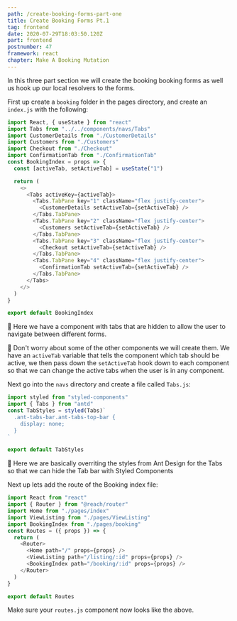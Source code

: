 ```yaml
---
path: /create-booking-forms-part-one
title: Create Booking Forms Pt.1
tag: frontend
date: 2020-07-29T18:03:50.120Z
part: frontend
postnumber: 47
framework: react
chapter: Make A Booking Mutation
---
```


In this three part section we will create the booking booking forms as well us hook up our local resolvers to the forms.

First up create a `booking` folder in the pages directory, and create an `index.js` with the following:

```javascript
import React, { useState } from "react"
import Tabs from "../../components/navs/Tabs"
import CustomerDetails from "./CustomerDetails"
import Customers from "./Customers"
import Checkout from "./Checkout"
import ConfirmationTab from "./ConfirmationTab"
const BookingIndex = props => {
  const [activeTab, setActiveTab] = useState("1")

  return (
    <>
      <Tabs activeKey={activeTab}>
        <Tabs.TabPane key="1" className="flex justify-center">
          <CustomerDetails setActiveTab={setActiveTab} />
        </Tabs.TabPane>
        <Tabs.TabPane key="2" className="flex justify-center">
          <Customers setActiveTab={setActiveTab} />
        </Tabs.TabPane>
        <Tabs.TabPane key="3" className="flex justify-center">
          <Checkout setActiveTab={setActiveTab} />
        </Tabs.TabPane>
        <Tabs.TabPane key="4" className="flex justify-center">
          <ConfirmationTab setActiveTab={setActiveTab} />
        </Tabs.TabPane>
      </Tabs>
    </>
  )
}

export default BookingIndex
```

🌊 Here we have a component with tabs that are hidden to allow the user to navigate between different forms.

🌊 Don't worry about some of the other components we will create them. We have an `activeTab` variable that tells the component which tab should be active, we then pass down the `setActiveTab` hook down to each component so that we can change the active tabs when the user is in any component.

Next go into the `navs` directory and create a file called `Tabs.js`:

```javascript
import styled from "styled-components"
import { Tabs } from "antd"
const TabStyles = styled(Tabs)`
  .ant-tabs-bar.ant-tabs-top-bar {
    display: none;
  }
`

export default TabStyles
```

🌊 Here we are basically overriting the styles from Ant Design for the Tabs so that we can hide the Tab bar with Styled Components

Next up lets add the route of the Booking index file:

```javascript
import React from "react"
import { Router } from "@reach/router"
import Home from "./pages/index"
import ViewListing from "./pages/ViewListing"
import BookingIndex from "./pages/booking"
const Routes = ({ props }) => {
  return (
    <Router>
      <Home path="/" props={props} />
      <ViewListing path="/listing/:id" props={props} />
      <BookingIndex path="/booking/:id" props={props} />
    </Router>
  )
}

export default Routes
```

Make sure your `routes.js` component now looks like the above.
